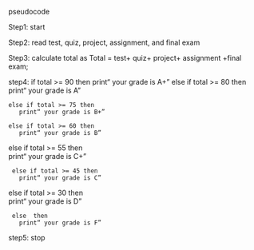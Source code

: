 pseudocode

Step1: start

Step2: read test, quiz, project, assignment, and final exam

Step3: calculate total as
Total = test+ quiz+ project+ assignment +final exam;

step4: if total >= 90 then
print“ your grade is A+”
   else  if total >= 80 then   
       print“ your grade is A” 
       
    else if total >= 75 then   
       print“ your grade is B+” 
       
    else if total >= 60 then   
       print“ your grade is B”
       
   else if total >= 55 then   
       print“ your grade is C+”
       
     else if total >= 45 then   
       print“ your grade is C”
       
  else if total >= 30 then   
       print“ your grade is D”
       
     else  then  
       print“ your grade is F”

step5: stop
